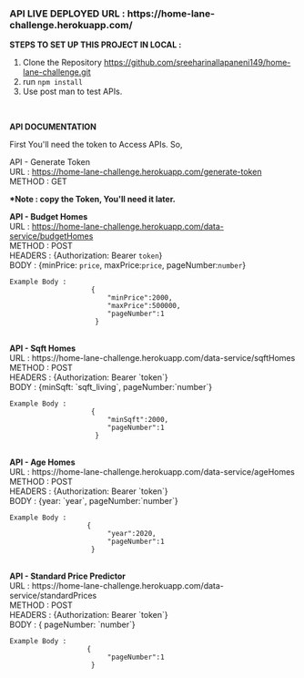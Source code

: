 <h3>API LIVE DEPLOYED URL : https://home-lane-challenge.herokuapp.com/</h3>

<b>STEPS TO SET UP THIS PROJECT IN LOCAL :</b>

1. Clone the Repository https://github.com/sreeharinallapaneni149/home-lane-challenge.git
2. run `npm install`
3. Use post man to test APIs.

<br>

<b>API DOCUMENTATION</b>    <br>

First You'll need the token to Access APIs.
So,     <br>

API - Generate Token <br>
    URL : https://home-lane-challenge.herokuapp.com/generate-token      <br>
    METHOD : GET <br>

<strong>*Note : copy the Token, You'll need it later.</strong>       <br>

<b>API - Budget Homes</b> <br>
    URL : https://home-lane-challenge.herokuapp.com/data-service/budgetHomes    <br>
    METHOD : POST<br>
    HEADERS : {Authorization: Bearer `token`}<br>
    BODY : {minPrice: `price`, maxPrice:`price`, pageNumber:`number`}   <br>
    
    Example Body :      
                        {
                            "minPrice":2000,
                            "maxPrice":500000,
                            "pageNumber":1
                         }

<br>
<b>API - Sqft Homes</b>    <br>
    URL : https://home-lane-challenge.herokuapp.com/data-service/sqftHomes  <br>
    METHOD : POST<br>
    HEADERS : {Authorization: Bearer `token`}       <br>
    BODY : {minSqft: `sqft_living`, pageNumber:`number`}        <br>
    
    Example Body :      
                        {
                            "minSqft":2000,
                            "pageNumber":1
                         }
     
<br>
<b>API - Age Homes</b>     <br>
    URL : https://home-lane-challenge.herokuapp.com/data-service/ageHomes   <br>
    METHOD : POST<br>
    HEADERS : {Authorization: Bearer `token`}<br>
    BODY : {year: `year`, pageNumber:`number`}<br>
    
    Example Body : 
                       {
                            "year":2020,
                            "pageNumber":1
                        }

<br>
<b>API - Standard Price Predictor</b>      <br>
    URL : https://home-lane-challenge.herokuapp.com/data-service/standardPrices     <br>
    METHOD : POST<br>
    HEADERS : {Authorization: Bearer `token`}   <br>
    BODY : { pageNumber: `number`}
        
    Example Body : 
                       {
                            "pageNumber":1
                        }

